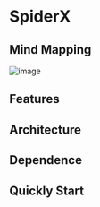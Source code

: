 # SpiderX
## Mind Mapping

![image](/Users/yuzongyang/Desktop/WechatIMG563.png)

## Features

## Architecture

## Dependence

## Quickly Start
